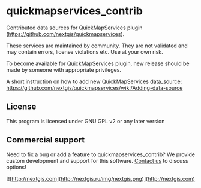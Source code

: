 # quickmapservices_contrib
Contributed data sources for QuickMapServices plugin (https://github.com/nextgis/quickmapservices).

These services are maintained by community. They are not validated and may contain errors, license violations etc. Use at your own risk.

To become available for QuickMapServices plugin, new release should be made by someone with appropriate privileges.

A short instruction on how to add new QuickMapServices data_source: https://github.com/nextgis/quickmapservices/wiki/Adding-data-source

License
-------------
This program is licensed under GNU GPL v2 or any later version

Commercial support
----------
Need to fix a bug or add a feature to quickmapservices_contrib? We provide custom development and support for this software. [Contact us](http://nextgis.ru/en/contact/) to discuss options!

[![http://nextgis.com](http://nextgis.ru/img/nextgis.png)](http://nextgis.com)
